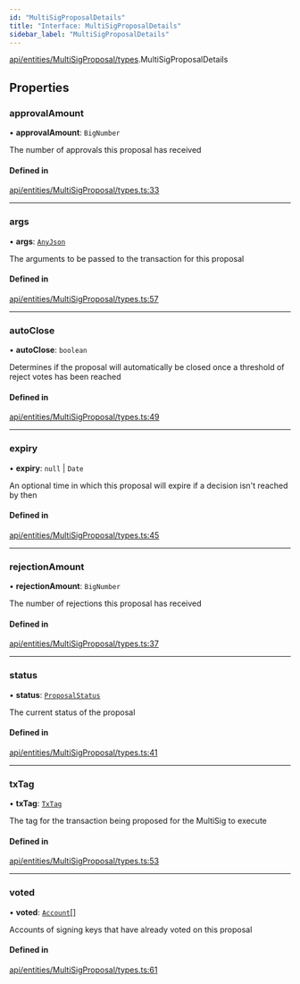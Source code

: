 ```yaml
---
id: "MultiSigProposalDetails"
title: "Interface: MultiSigProposalDetails"
sidebar_label: "MultiSigProposalDetails"
---
```


[api/entities/MultiSigProposal/types](../../../../../../modules/API/Entities/MultiSigProposal/Types/Types.md).MultiSigProposalDetails

## Properties

### approvalAmount

• **approvalAmount**: `BigNumber`

The number of approvals this proposal has received

#### Defined in

[api/entities/MultiSigProposal/types.ts:33](https://github.com/PolymeshAssociation/polymesh-sdk/blob/8a9e72221/src/api/entities/MultiSigProposal/types.ts#L33)

___

### args

• **args**: [`AnyJson`](../../../../../../modules/API/Entities/MultiSigProposal/Types/Types.md#anyjson)

The arguments to be passed to the transaction for this proposal

#### Defined in

[api/entities/MultiSigProposal/types.ts:57](https://github.com/PolymeshAssociation/polymesh-sdk/blob/8a9e72221/src/api/entities/MultiSigProposal/types.ts#L57)

___

### autoClose

• **autoClose**: `boolean`

Determines if the proposal will automatically be closed once a threshold of reject votes has been reached

#### Defined in

[api/entities/MultiSigProposal/types.ts:49](https://github.com/PolymeshAssociation/polymesh-sdk/blob/8a9e72221/src/api/entities/MultiSigProposal/types.ts#L49)

___

### expiry

• **expiry**: ``null`` \| `Date`

An optional time in which this proposal will expire if a decision isn't reached by then

#### Defined in

[api/entities/MultiSigProposal/types.ts:45](https://github.com/PolymeshAssociation/polymesh-sdk/blob/8a9e72221/src/api/entities/MultiSigProposal/types.ts#L45)

___

### rejectionAmount

• **rejectionAmount**: `BigNumber`

The number of rejections this proposal has received

#### Defined in

[api/entities/MultiSigProposal/types.ts:37](https://github.com/PolymeshAssociation/polymesh-sdk/blob/8a9e72221/src/api/entities/MultiSigProposal/types.ts#L37)

___

### status

• **status**: [`ProposalStatus`](../../../../../../enums/API/Entities/MultiSigProposal/Types/ProposalStatus/ProposalStatus.md)

The current status of the proposal

#### Defined in

[api/entities/MultiSigProposal/types.ts:41](https://github.com/PolymeshAssociation/polymesh-sdk/blob/8a9e72221/src/api/entities/MultiSigProposal/types.ts#L41)

___

### txTag

• **txTag**: [`TxTag`](../../../../../../modules/Generated/Types/Types.md#txtag)

The tag for the transaction being proposed for the MultiSig to execute

#### Defined in

[api/entities/MultiSigProposal/types.ts:53](https://github.com/PolymeshAssociation/polymesh-sdk/blob/8a9e72221/src/api/entities/MultiSigProposal/types.ts#L53)

___

### voted

• **voted**: [`Account`](../../../../../../classes/API/Entities/Account/Account.md)[]

Accounts of signing keys that have already voted on this proposal

#### Defined in

[api/entities/MultiSigProposal/types.ts:61](https://github.com/PolymeshAssociation/polymesh-sdk/blob/8a9e72221/src/api/entities/MultiSigProposal/types.ts#L61)
